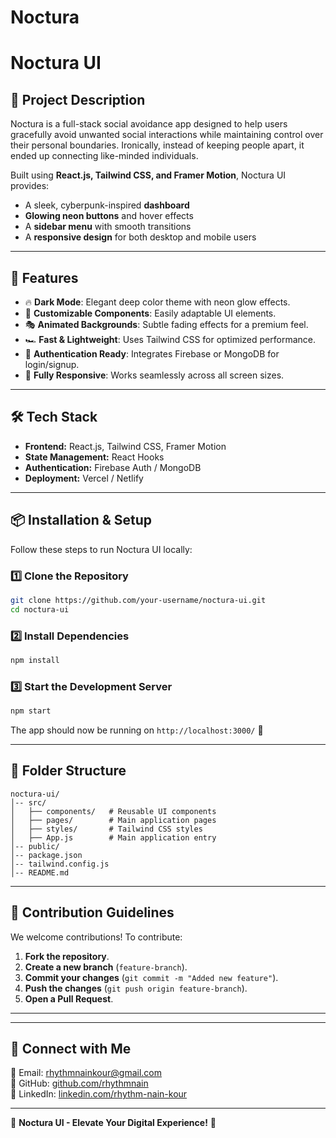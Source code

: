# Noctura

# Noctura UI

## 🌌 Project Description
Noctura is a full-stack social avoidance app designed to help users gracefully avoid unwanted social interactions while maintaining control over their personal boundaries. Ironically, instead of keeping people apart, it ended up connecting like-minded individuals.

Built using **React.js, Tailwind CSS, and Framer Motion**, Noctura UI provides:
- A sleek, cyberpunk-inspired **dashboard**
- **Glowing neon buttons** and hover effects
- A **sidebar menu** with smooth transitions
- A **responsive design** for both desktop and mobile users

---

## 🚀 Features
- 🔥 **Dark Mode**: Elegant deep color theme with neon glow effects.
- 🎨 **Customizable Components**: Easily adaptable UI elements.
- 🎭 **Animated Backgrounds**: Subtle fading effects for a premium feel.
- 🏎 **Fast & Lightweight**: Uses Tailwind CSS for optimized performance.
- 🔑 **Authentication Ready**: Integrates Firebase or MongoDB for login/signup.
- 📱 **Fully Responsive**: Works seamlessly across all screen sizes.

---

## 🛠 Tech Stack
- **Frontend:** React.js, Tailwind CSS, Framer Motion
- **State Management:** React Hooks
- **Authentication:** Firebase Auth / MongoDB
- **Deployment:** Vercel / Netlify

---

## 📦 Installation & Setup
Follow these steps to run Noctura UI locally:

### 1️⃣ Clone the Repository
```sh
git clone https://github.com/your-username/noctura-ui.git
cd noctura-ui
```

### 2️⃣ Install Dependencies
```sh
npm install
```

### 3️⃣ Start the Development Server
```sh
npm start
```

The app should now be running on `http://localhost:3000/` 🚀

---

## 🔧 Folder Structure
```
noctura-ui/
│-- src/
│   ├── components/   # Reusable UI components
│   ├── pages/        # Main application pages
│   ├── styles/       # Tailwind CSS styles
│   ├── App.js        # Main application entry
│-- public/
│-- package.json
│-- tailwind.config.js
│-- README.md
```

---

## 🎯 Contribution Guidelines
We welcome contributions! To contribute:
1. **Fork the repository**.
2. **Create a new branch** (`feature-branch`).
3. **Commit your changes** (`git commit -m "Added new feature"`).
4. **Push the changes** (`git push origin feature-branch`).
5. **Open a Pull Request**.

---


---

## 🌟 Connect with Me
📧 Email: rhythmnainkour@gmail.com  
🔗 GitHub: [github.com/rhythmnain](https://github.com/rhythmnain)  
🔗 LinkedIn: [linkedin.com/rhythm-nain-kour](https://www.linkedin.com/in/rhythm-nain-kour-8b7017247/)

---

🎨 **Noctura UI - Elevate Your Digital Experience!** 🚀

